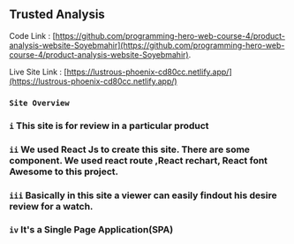 ## Trusted Analysis 

Code Link : [https://github.com/programming-hero-web-course-4/product-analysis-website-Soyebmahir](https://github.com/programming-hero-web-course-4/product-analysis-website-Soyebmahir).

Live Site Link : [https://lustrous-phoenix-cd80cc.netlify.app/](https://lustrous-phoenix-cd80cc.netlify.app/)

### `Site Overview`
### `i`     This site is for review in a particular product
### `ii`    We used React Js to create this site. There are some component. We used react route ,React rechart, React font Awesome to this project.
### `iii` Basically in this site a viewer can easily findout his desire review for a watch.
### `iv` It's a Single Page Application(SPA) 

